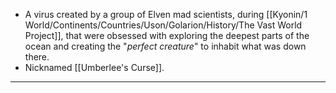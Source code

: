 - A virus created by a group of Elven mad scientists, during [[Kyonin/1 World/Continents/Countries/Uson/Golarion/History/The Vast World Project]], that were obsessed with exploring the deepest parts of the ocean and creating the "*perfect creature*" to inhabit what was down there.
- Nicknamed [[Umberlee's Curse]].

---